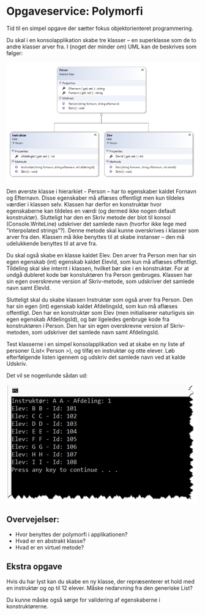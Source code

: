 # Opgaveservice: Polymorfi

Tid til en simpel opgave der sætter fokus objektorienteret programmering.

Du skal i en konsolapplikation skabe tre klasser – en superklasse som de to andre klasser arver fra. I (noget der minder om) UML kan de beskrives som følger:

![](billeder/pic1.png)

Den øverste klasse i hierarkiet - Person – har to egenskaber kaldet Fornavn og Efternavn. Disse egenskaber må aflæses offentligt men kun tildeles værdier i klassen selv. Klassen har derfor en konstruktør hvor egenskaberne kan tildeles en værdi (og dermed ikke nogen default konstruktør). Slutteligt har den en Skriv metode der blot til konsol (Console.WriteLine) udskriver det samlede navn (hvorfor ikke lege med ”interpolated strings”?). Denne metode skal kunne overskrives i klasser som arver fra den. Klassen må ikke benyttes til at skabe instanser – den må udelukkende benyttes til at arve fra.

Du skal også skabe en klasse kaldet Elev. Den arver fra Person men har sin egen egenskab (int) egenskab kaldet ElevId, som kun må aflæses offentligt. Tildeling skal ske internt i klassen, hvilket bør ske i en konstruktør. For at undgå dubleret kode bør konstuktøren fra Person genbruges. Klassen har sin egen overskrevne version af Skriv-metode, som udskriver det samlede navn samt ElevId.

Slutteligt skal du skabe klassen Instruktør som også arver fra Person. Den har sin egen (int) egenskab kaldet AfdelingsId, som kun må aflæses offentligt. Den har en konstruktør som Elev (men initialiserer naturligvis sin egen egenskab AfdelingsId), og bør ligeledes genbruge kode fra konstruktøren i Person. Den har sin egen overskrevne version af Skriv-metoden, som udskriver det samlede navn samt AfdelingsId.

Test klasserne i en simpel konsolapplikation ved at skabe en ny liste af personer (List< Person >), og tilføj en instruktør og otte elever. Løb efterfølgende listen igennem og udskriv det samlede navn ved at kalde Udskriv. 

Det vil se nogenlunde sådan ud:


![](billeder/pic2.png)


## Overvejelser:
- Hvor benyttes der polymorfi i applikationen?
- Hvad er en abstrakt klasse?
- Hvad er en virtuel metode?

## Ekstra opgave
Hvis du har lyst kan du skabe en ny klasse, der repræsenterer et hold med en instruktør og op til 12 elever. Måske nedarvning fra den generiske List?

Du kunne måske også sørge for validering af egenskaberne i konstruktørerne.


